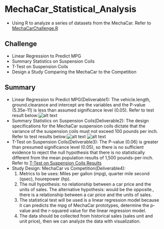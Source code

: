 # MechaCar_Statistical_Analysis
-  Using R to analyze a series of datasets from the MechaCar. Refer to [MechaCarChallenge.R](../main/MechaCarChallenge.R)

## Challenge
- Linear Regression to Predict MPG
- Summary Statistics on Suspension Coils
- T-Test on Suspension Coils
- Design a Study Comparing the MechaCar to the Competition

## Summary 
- Linear Regression to Predict MPG(Deliverable1): The vehicle.length, ground.clearance and intercept are the variables and the P-value (5.35e-11) is less than assumed significance level (0.05). Refer to test result below:![alt text](../main/ScreenShot_Deliverable1.png)
- Summary Statistics on Suspension Coils(Deliverable2): The design specifications for the MechaCar suspension coils dictate that the variance of the suspension coils must not exceed 100 pounds per inch. Refer to test results below:![alt text](../main/ScreenShot_Deliverable2_LotSummary.png) 
![alt text](../main/ScreenShot_Deliverable2_TotalSummary.png) 
- T-Test on Suspension Coils(Deliverable3): The P-value (0.06) is greater than presumed significance level (0.05), so there is no sufficient evidence to reject the null hypothesis that there is no statistically different from the mean population results of 1,500 pounds-per-inch. Refer to [T-Test on Suspension Coils Results](../main/ScreenShot_Deliverable3.png)
- Study Design: MechaCar vs Competition(Deliverable4):
  1) Metrics to be uses: Miles per gallon (mpg), quarter mile second (qsec), hourepower (hp).
  2) The null hypothesis: no relationship between a car price and the units of sales. The alternative hypothesis: would be the opposite., there is a relationship   between a car price and the units of sales.
  3) The statistical test will be used is a linear regression model because it can predicts the mpg of MechaCar prototypes, determine the p-value and the r-squared value for the linear regression model.
  4) The data should be collected from historical sales (sales unit and unit price), then we can analyze the data with visualization. 
